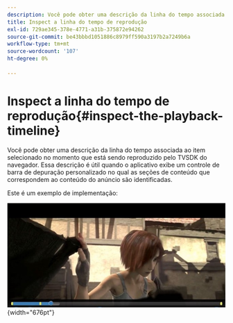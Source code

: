 ```yaml
---
description: Você pode obter uma descrição da linha do tempo associada ao item selecionado no momento que está sendo reproduzido pelo TVSDK do navegador. Essa descrição é útil quando o aplicativo exibe um controle de barra de depuração personalizado no qual as seções de conteúdo que correspondem ao conteúdo do anúncio são identificadas.
title: Inspect a linha do tempo de reprodução
exl-id: 729ae345-378e-4771-a31b-375872e94262
source-git-commit: be43bbbd1051886c8979ff590a3197b2a7249b6a
workflow-type: tm+mt
source-wordcount: '107'
ht-degree: 0%

---
```


# Inspect a linha do tempo de reprodução{#inspect-the-playback-timeline}

Você pode obter uma descrição da linha do tempo associada ao item selecionado no momento que está sendo reproduzido pelo TVSDK do navegador. Essa descrição é útil quando o aplicativo exibe um controle de barra de depuração personalizado no qual as seções de conteúdo que correspondem ao conteúdo do anúncio são identificadas.

Este é um exemplo de implementação:
<!--<a id="fig_9CB8AF44F122405C9B78006ADC10F5B1"></a>-->

![](assets/timeline.png){width="676pt"}
